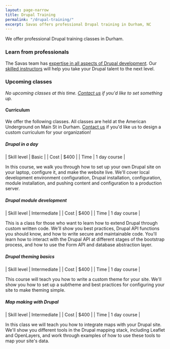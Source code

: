 ```yaml
---
layout: page-narrow
title: Drupal Training
permalink: "/drupal-training/"
excerpt: Savas offers professional Drupal training in Durham, NC
---
```

<p class="page-description">We offer professional Drupal training classes in Durham.</p>

### Learn from professionals

The Savas team has [expertise in all aspects of Drupal development](/what-we-do). Our [skilled instructors](/team) will help you take your Drupal talent to the next level.

### Upcoming classes

*No upcoming classes at this time. [Contact us](/contact) if you'd like to set something up.*

#### Curriculum

We offer the following classes. All classes are held at the American Underground on Main St in Durham. [Contact us](/contact) if you'd like us to design a custom curriculum for your organization!

##### Drupal in a day

| Skill level | Basic |
| Cost | $400 |
| Time | 1 day course |

In this course, we walk you through how to set up your own Drupal site on your laptop, configure it, and make the website live. We'll cover local development environment configuration, Drupal installation, configuration, module installation, and pushing content and configuration to a production server.

##### Drupal module development

| Skill level | Intermediate |
| Cost | $400 |
| Time | 1 day course |

This is a class for those who want to learn how to extend Drupal through custom written code. We'll show you best practices, Drupal API functions you should know, and how to write secure and maintainable code. You'll learn how to interact with the Drupal API at different stages of the bootstrap process, and how to use the Form API and database abstraction layer.

##### Drupal theming basics

| Skill level | Intermediate |
| Cost | $400 |
| Time | 1 day course |

This course will teach you how to write a custom theme for your site. We'll show you how to set up a subtheme and best practices for configuring your site to make theming simple.

##### Map making with Drupal

| Skill level | Intermediate |
| Cost | $400 |
| Time | 1 day course |

In this class we will teach you how to integrate maps with your Drupal site. We'll show you different tools in the Drupal mapping stack, including Leaflet and OpenLayers, and work through examples of how to use these tools to map your site's data.
